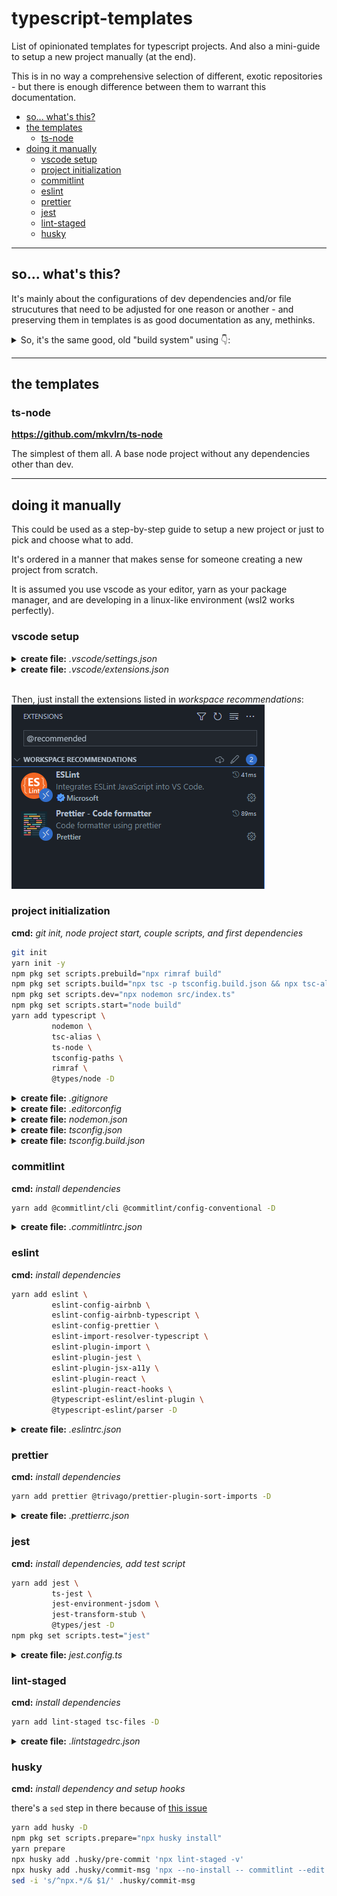# typescript-templates

List of opinionated templates for typescript projects. And also a mini-guide to setup a new project manually (at the end).

This is in no way a comprehensive selection of different, exotic repositories - but there is enough difference between them to warrant this documentation.

- [so... what's this?](#so-whats-this)
- [the templates](#the-templates)
  - [ts-node](#ts-node)
- [doing it manually](#doing-it-manually)
  - [vscode setup](#vscode-setup)
  - [project initialization](#project-initialization)
  - [commitlint](#commitlint)
  - [eslint](#eslint)
  - [prettier](#prettier)
  - [jest](#jest)
  - [lint-staged](#lint-staged)
  - [husky](#husky)

---

## so... what's this?

It's mainly about the configurations of dev dependencies and/or file strucutures that need to be adjusted for one reason or another - and preserving them in templates is as good documentation as any, methinks.

<details>
<summary>So, it's the same good, old "build system" using 👇:</summary>

- vscode settings

  - two extension recommendations for the workspace:
    - [vscode-eslint](https://github.com/Microsoft/vscode-eslint) to get linting feedback
    - [prettier-vscode](https://github.com/prettier/prettier-vscode) to format code on the fly
  - configuration to actually use these two extensions as intended - fixing/formatting on save, paste, edit, etc

- some dotfiles for good measure

  - .gitignore, which is very very self explanatory
  - [.editorconfig](https://editorconfig.org/) with sane settings for typescript

- commiting

  - [commitlint](https://github.com/conventional-changelog/commitlint) is a cli to use as a git hook to intercept and lint git commit messags using the [conventional commit format](https://www.conventionalcommits.org/en/v1.0.0/)

- transpiling
  - a strict, default-ish `tsconfig.json` that uses a "top level" `#/*` path for imports - and a `tsconfig.build.json` in some cases
  - [nodemon](https://github.com/remy/nodemon) with [ts-node](https://github.com/TypeStrong/ts-node) to keep the ball rolling during development
  - [tsconfig-paths](https://github.com/dividab/tsconfig-paths) and [tsc-alias](https://github.com/justkey007/tsc-alias) to allow [typescript paths for module resolution](https://www.typescriptlang.org/docs/handbook/module-resolution.html#additional-module-resolution-flags) both during development and after transpilation
  - [tsc-files](https://github.com/gustavopch/tsc-files) to check types in `lint-staged` without ignoring `tsconfig.json` - this is an [old tsc issue](https://github.com/microsoft/TypeScript/issues/27379)
- linting

  - [eslint](https://github.com/eslint/eslint)
  - configuration using [airbnb's excellent guide](https://github.com/airbnb/javascript) as base, with [typescript support](https://github.com/iamturns/eslint-config-airbnb-typescript) and a few customized rules

- formatting

  - [prettier](https://github.com/prettier/prettier)
  - a mostly default-y configuration, using [trivago's plugin](https://github.com/trivago/prettier-plugin-sort-imports) to sort imports

- testing

  - [jest](https://github.com/facebook/jest)
  - a mostly default configuration that understands the import paths configured in `tsconfig.json`

- putting it all together

  - [lint-staged](https://github.com/okonet/lint-staged) to run tools (type checking, linting, formatting, testing) on commited files only
  - [husky](https://github.com/typicode/husky) to setup the git hooks for `commitlint` and `lint-staged`

- some CI
  - [github actions](https://docs.github.com/en/actions) used to run tests
  - [sonarclound](https://sonarcloud.io/login) as static code analysis

</details>

---

## the templates

### ts-node

**<https://github.com/mkvlrn/ts-node>**

The simplest of them all. A base node project without any dependencies other than dev.

---

## doing it manually

This could be used as a step-by-step guide to setup a new project or just to pick and choose what to add.

It's ordered in a manner that makes sense for someone creating a new project from scratch.

It is assumed you use vscode as your editor, yarn as your package manager, and are developing in a linux-like environment (wsl2 works perfectly).

### vscode setup

<details>
<summary><b>create file:</b> <i>.vscode/settings.json</i></summary>

```json
{
  "editor.defaultFormatter": "esbenp.prettier-vscode",
  "editor.codeActionsOnSave": {
    "source.fixAll": true
  },
  "editor.formatOnPaste": true,
  "editor.formatOnSave": true,
  "editor.formatOnType": true,
  "editor.rulers": [80],
  "editor.wordWrap": "wordWrapColumn",
  "eslint.alwaysShowStatus": true,
  "eslint.validate": [
    "javascript",
    "javascriptreact",
    "typescript",
    "typescriptreact"
  ],
  "typescript.preferences.importModuleSpecifier": "non-relative"
}
```

</details>

<details>
<summary><b>create file:</b> <i>.vscode/extensions.json</i></summary>

```json
{
  "recommendations": ["dbaeumer.vscode-eslint", "esbenp.prettier-vscode"]
}
```

</details>
<br/>

Then, just install the extensions listed in _workspace recommendations_:
![installing recommended extensions in vscode](recommended-extensions.png)

### project initialization

**cmd:** _git init, node project start, couple scripts, and first dependencies_

```bash
git init
yarn init -y
npm pkg set scripts.prebuild="npx rimraf build"
npm pkg set scripts.build="npx tsc -p tsconfig.build.json && npx tsc-alias -p tsconfig.build.json"
npm pkg set scripts.dev="npx nodemon src/index.ts"
npm pkg set scripts.start="node build"
yarn add typescript \
         nodemon \
         tsc-alias \
         ts-node \
         tsconfig-paths \
         rimraf \
         @types/node -D
```

<details>
<summary><b>create file:</b> <i>.gitignore</i></summary>

```gitignore
node_modules
coverage
build
```

</details>

<details>
<summary><b>create file:</b> <i>.editorconfig</i></summary>

```editorconfig
root = true

[*]
end_of_line = lf
insert_final_newline = true
indent_style = space
indent_size = 2
trim_trailing_whitespace = true
max_line_length = 80
```

</details>

<details>
<summary><b>create file:</b> <i>nodemon.json</i></summary>

```json
{
  "execMap": {
    "ts": "ts-node"
  },
  "ext": "ts,json"
}
```

</details>

<details>
<summary><b>create file:</b> <i>tsconfig.json</i></summary>

```json
{
  "compilerOptions": {
    "module": "CommonJS",
    "target": "ESNext",
    "lib": [
      "ESNext",
      "DOM",
      "DOM.Iterable"
    ],
    "rootDir": ".",
    "baseUrl": ".",
    "paths": {
      "#/*": [
        "src/*"
      ]
    },
    "allowJs": false,
    "allowSyntheticDefaultImports": true,
    "esModuleInterop": true,
    "emitDecoratorMetadata": true,
    "experimentalDecorators": true,
    "forceConsistentCasingInFileNames": true,
    "isolatedModules": true,
    "jsx": "react-jsx",
    "moduleResolution": "node",
    "noEmit": true,
    "removeComments": true,
    "resolveJsonModule": true,
    "skipLibCheck": true,
    "strict": true
  },
  "include": [
    "./src",
    "./test",
    "*.config.*"
  ],
  "ts-node": {
    "require": [
      "tsconfig-paths/register"
    ]
  }
}
```

</details>

<details>
<summary><b>create file:</b> <i>tsconfig.build.json</i></summary>

```json
{
  "extends": "./tsconfig.json",
  "compilerOptions": {
    "rootDir": "./src",
    "outDir": "build",
    "noEmit": false
  },
  "include": ["./src"],
  "exclude": ["./src/**/*.spec.ts"]
}
```

</details>

### commitlint

**cmd:** _install dependencies_

```bash
yarn add @commitlint/cli @commitlint/config-conventional -D
```

<details>
<summary><b>create file:</b> <i>.commitlintrc.json</i></summary>

```json
{
  "extends": ["@commitlint/config-conventional"]
}
```

</details>

### eslint

**cmd:** _install dependencies_

```bash
yarn add eslint \
         eslint-config-airbnb \
         eslint-config-airbnb-typescript \
         eslint-config-prettier \
         eslint-import-resolver-typescript \
         eslint-plugin-import \
         eslint-plugin-jest \
         eslint-plugin-jsx-a11y \
         eslint-plugin-react \
         eslint-plugin-react-hooks \
         @typescript-eslint/eslint-plugin \
         @typescript-eslint/parser -D
```

<details>
<summary><b>create file:</b> <i>.eslintrc.json</i></summary>

```json
{
  "root": true,
  "parser": "@typescript-eslint/parser",
  "parserOptions": {
    "ecmaVersion": "latest",
    "project": "./tsconfig.json",
    "sourceType": "module"
  },
  "extends": [
    "airbnb",
    "airbnb-typescript",
    "airbnb/hooks",
    "plugin:react/jsx-runtime",
    "plugin:import/errors",
    "plugin:import/warnings",
    "plugin:import/typescript",
    "plugin:jest/recommended",
    "plugin:jest/style",
    "prettier"
  ],
  "plugins": ["jest"],
  "env": {
    "node": true,
    "browser": true,
    "jest": true
  },
  "settings": {
    "import/resolver": {
      "typescript": {}
    },
    "jest": {
      "version": "latest"
    }
  },
  "ignorePatterns": ["node_modules", "build", "coverage"],
  "rules": {
    "jsx-a11y/label-has-associated-control": "off",
    "jsx-a11y/no-noninteractive-element-interactions": "off",
    "react/jsx-props-no-spreading": "off",
    "no-underscore-dangle": "off",
    "no-nested-ternary": "off",
    "import/prefer-default-export": "off",
    "class-methods-use-this": "off",
    "@typescript-eslint/no-unused-vars": [
      "error",
      {
        "argsIgnorePattern": "^_"
      }
    ],
    "jest/expect-expect": [
      "error",
      {
        "assertFunctionNames": ["expect", "pactum.**.expect*"]
      }
    ]
  }
}
```

</details>

### prettier

**cmd:** _install dependencies_

```bash
yarn add prettier @trivago/prettier-plugin-sort-imports -D
```

<details>
<summary><b>create file:</b> <i>.prettierrc.json</i></summary>

```json
{
  "semi": true,
  "singleQuote": true,
  "printWidth": 80,
  "endOfLine": "lf",
  "trailingComma": "all",
  "jsxSingleQuote": true,
  "overrides": [
    {
      "files": ["*.json", "*.jsonc", ".*rc"],
      "options": {
        "parser": "json-stringify"
      }
    }
  ],
  "importOrder": ["^#(.*)/", "^[./]"],
  "importOrderSeparation": true,
  "importOrderSortSpecifiers": true,
  "importOrderCaseInsensitive": true,
  "importOrderParserPlugins": ["typescript", "jsx", "decorators-legacy"]
}
```

</details>

### jest

**cmd:** _install dependencies, add test script_

```bash
yarn add jest \
         ts-jest \
         jest-environment-jsdom \
         jest-transform-stub \
         @types/jest -D
npm pkg set scripts.test="jest"
```

<details>
<summary><b>create file:</b> <i>jest.config.ts</i></summary>

```ts
import { Config } from "jest";
import { pathsToModuleNameMapper } from "ts-jest";

import { compilerOptions } from "./tsconfig.json";

const config: Config = {
  passWithNoTests: true,
  preset: "ts-jest",
  rootDir: "./",
  testRegex: ".spec.(ts|tsx)$", // "spec" for unit tests, "test" for integration or e2e
  testEnvironment: "node", // "jsdom" for react
  moduleNameMapper: pathsToModuleNameMapper(compilerOptions.paths, {
    prefix: "<rootDir>",
  }),
  transform: {
    "^.+.(png|svg|jpg|gif|webp)$": "jest-transform-stub",
  },
  coverageDirectory: 'coverage',
  collectCoverageFrom: ['./src/**/*.{ts,tsx}', '!**/index.{ts,tsx}'],
};

export default config;
```

</details>

### lint-staged

**cmd:** _install dependencies_

```bash
yarn add lint-staged tsc-files -D
```

<details>
<summary><b>create file:</b> <i>.lintstagedrc.json</i></summary>

```json
{
  "*.(ts|tsx)": [
    "npx tsc-files",
    "npx eslint --fix",
    "npx prettier --write",
    "npx jest --bail --findRelatedTests"
  ],
  "*.json": ["npx prettier --write"]
}
```

</details>

### husky

**cmd:** _install dependency and setup hooks_

there's a `sed` step in there because of [this issue](https://github.com/typicode/husky/issues/924)

```bash
yarn add husky -D
npm pkg set scripts.prepare="npx husky install"
yarn prepare
npx husky add .husky/pre-commit 'npx lint-staged -v'
npx husky add .husky/commit-msg 'npx --no-install -- commitlint --edit'
sed -i 's/^npx.*/& $1/' .husky/commit-msg
```
